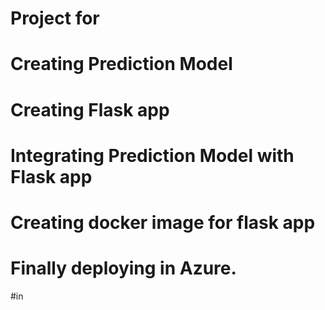 # Project for 
# Creating Prediction Model 
# Creating Flask app
# Integrating Prediction Model with Flask app
# Creating docker image for flask app
# Finally deploying in Azure.

#in 
